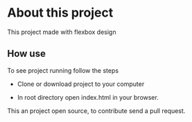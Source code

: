 # About this project

This project made with flexbox design
## How use

To see project running follow the steps

- Clone or download project to your computer

- In root directory open index.html in your browser.

This an project open source, to contribute send a pull request.